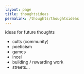```yaml
---
layout: page
title: thoughtsideas
permalink: /thoughts/thoughtsideas
---
```


ideas for future thoughts

- cults (community)
- poeticism
- games
- incel
- building / rewarding work
- streets...